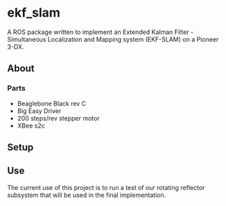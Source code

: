 # ekf_slam
A ROS package written to implement an Extended Kalman Filter - Simultaneous Localization and Mapping system (EKF-SLAM) on a Pioneer 3-DX.

## About


### Parts
- Beaglebone Black rev C
- Big Easy Driver
- 200 steps/rev stepper motor
- XBee s2c 

## Setup

## Use
The current use of this project is to run a test of our rotating reflector subsystem that will be used in the final implementation.
